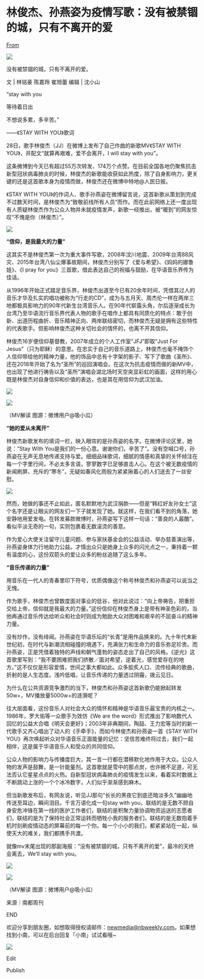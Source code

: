 # 林俊杰、孙燕姿为疫情写歌：没有被禁锢的城，只有不离开的爱

[From](https://mp.weixin.qq.com/s/7kA5-ZsZqiK_T1lVPTnyWQ)  

![](https://res.cloudinary.com/dqvsulqdb/image/upload/v1580995585/ya61rzqelwjhho5wrgn6.png)

没有被禁锢的城，只有不离开的爱。

文 | 林铭豪 陈嘉玲 崔旭蕾 编辑 | 沈小山

“stay with you

等待着日出

不想说多累，多辛苦。”

——《STAY WITH YOU》歌词

28日，歌手林俊杰（JJ）在微博上发布了自己作曲的新歌MV《STAY WITH YOU》，并配文“就算再艰难，爱不会离开，I will stay with you”。

这条微博到今天已有超过55万次转发、174万个点赞。在目前全国各地仍聚焦抗击新型冠状病毒肺炎的时候，林俊杰的新歌能收获如此热度，除了自身影响力，更关键的还是这首歌本身为疫情而做，林俊杰还在微博中特地@人民日报。

《STAY WITH YOU》的作词人、歌手孙燕姿在微博留言说，这首新歌从策划到完成不过数天时间，是林俊杰为“致敬前线所有人员”而作。而在此前网络上还一度出现有人质疑林俊杰作为公众人物并未就疫情发声，新歌一经推出，被“暖到”的网友惊叹“不愧是你（林俊杰）”。

![](https://res.cloudinary.com/dqvsulqdb/image/upload/v1580995586/otlk2oufeo9v6ohwp1ms.jpg)

**“信仰，是我最大的力量”**

这其实不是林俊杰第一次为重大事件写歌，2008年汶川地震、2009年台湾88风灾、2015年台湾八仙尘爆事故期间，林俊杰分别写了《爱与希望》、《妈妈的娜鲁娃》、《I pray for you》三首歌，借此表达自己的祝福与鼓励，在华语音乐界传为佳话。

从1996年开始正式踏足音乐界，林俊杰出道至今已有20余年时间，凭借其过人的音乐才华及扎实的唱功被称为“行走的CD”，成为与五月天、周杰伦一样在两岸三地都极具影响力的90年代新生台湾音乐人。在90年代崭露头角，尔后逐渐成长为台湾乃至华语流行音乐界代表人物的歌手在唱作上都具有同质化的特点：敢于创新、出道历程曲折、音乐精神正向、两岸联结密切，而林俊杰无疑是拥有这些特性的代表歌手。但影响林俊杰这种关切社会的情怀的，也离不开其信仰。

林俊杰16岁便信仰基督教，2007年成立的个人工作室“JFJ”即取“Just For Jesus”（只为耶稣）的意思。在忠实于自己的音乐道路上，林俊杰也毫不掩饰个人信仰带给他的精神力量，他的饰品中总有十字架的影子、写下了歌曲《圣所》、还在2018年开始了名为“圣所”的巡回演唱会。在这次为抗击疫情而做的新MV中，也出现了他进行祷告以及“圣所”演唱会湖北场时天空突显彩虹的画面，这样的用心既是林俊杰对自身信仰和价值的表达，也是其在用信仰为武汉加油。

![](https://res.cloudinary.com/dqvsulqdb/image/upload/v1580995587/njszlzs3tyqvbqubbdya.jpg)

![](https://res.cloudinary.com/dqvsulqdb/image/upload/v1580995588/yaennara5zztywla74zy.jpg)

（MV解读 图源：微博用户@吸小瓜）  

**“她的爱从未离开”**

林俊杰新歌发布的填词一栏，映入眼帘的是孙燕姿的名字。在微博评论区里，她说：“Stay With You是我们的一份心意。谢谢你们，辛苦了”。没有空喊口号，孙燕姿在无声无息地传递支持与爱。细细品味歌词，细腻的情感和真挚的关怀倾注在每一个字里行间，不必太多言语，寥寥数字已足够直击人心。在这个被无数疫情的新闻刷屏、充斥的“寒冬”，无疑如春风化雨般为紧紧揪着心的人们送去了一丝安慰。

![](https://res.cloudinary.com/dqvsulqdb/image/upload/v1580995589/gskjnrwump6tfbzmi1hu.jpg)

然而，她做的事还不止如此，匿名默默地为武汉捐款——但是“韩红好友孙女士”这个名字还是让眼尖的网友们一下子就发现了她。就这样，在我们看不到的角落，她安静地用爱发电。在转发募款微博时，孙燕姿写下这样一句话：“善良的人最酷”。看似平淡无奇的一句，实则包裹着无数滚烫的善意。

作为爱心大使关注留守儿童问题、参与家扶基金会的公益活动、举办慈善演出等，孙燕姿身体力行地助力公益。才情出众只是她身上众多的闪光点之一，秉持着一颗有温度的心，这份双箭头的爱让众多的粉丝追随了这么多年。

**“音乐传递的力量”**

用音乐在一代人的青春里印下符号，优质偶像这个称号林俊杰和孙燕姿可以说当之无愧。

作为歌手，林俊杰也曾数度面对事业的低谷，他对此说过：“向上帝祷告，把重担交给上帝，信仰就是我最大的力量。”这份信仰在林俊杰身上是带有神圣色彩的，当他再通过音乐传达给听众和社会时则成为勉励大众对困难和艰辛的不屈奋斗的精神力量。

没有炒作，没有绯闻。孙燕姿在华语乐坛的“长青”是用作品换来的。九十年代末新世纪初，在时代与新潮流相碰撞的境遇下，充满张力和生命力的音乐弥足珍贵。而孙燕姿，正是凭借着独特的声线和朝气蓬勃的姿态走出了自己的风格。《逆光》这首歌里写到：“我不要困难把我们挤散／面对希望，逆着光，感觉爱存在的地方。”这不仅仅是形容爱情，世间之事大都如此。众多脍炙人口、流传经典的歌曲，折射的是人生态度。浅吟低唱，让音乐传递的力量透过阴霾，拨云见日。

为什么在公共资源竞争激烈的当下，林俊杰和孙燕姿这首新歌仍能掀起转发50w+，MV播放量5000w+的涟漪呢？

往大层面看，这份音乐人对社会大众的情怀和精神是华语音乐最宝贵的内核之一。1986年，罗大佑等一众歌手为效仿《We are the word》形式推出了影响数代人回忆的公益大合唱《明天会更好》；2003年非典期间，陶喆、王力宏等当时的新一代歌手又齐心唱出了动人的《手牵手》，而如今林俊杰和孙燕姿一首《STAY WITH YOU》再次唤起听众对华语音乐正面能量的记忆：坚信苦难终将过去，我们一起相伴，这是属于华语音乐人和受众的共同信仰。

公众人物的影响力与传播度巨大，其一言一行都在潜移默化地作用于大众。公众人物的发声是鼓舞，是一针能量剂。这首歌就是雪中的那点炭，也许微不足道，可无法否认它星星点点的火热。自新型冠状病毒肺炎的疫情发生以来，看着实时数据上不断跳动上涨的一个个冰冷数字，人们似乎渐渐感到麻木。

但当新歌发布后，有网友说，听见JJ那句“长长的黑夜它到底还暗淡多久”幽幽地传送至耳边，瞬间泪目。千言万语化成一句stay with you，联结的是无数不顾自身安危冲锋在第一线的医护工作者们，联结的是积聚力量协调物资运送的志愿者们，联结的是为了保持社会正常运转而牺牲小我的服务者们，联结的是无数抱着手机时刻刷疫情动态的屏幕前的每一个你。每一个小小的我们，都紧紧站在一起，纵使天大的难关，我们都携手共渡。

就像mv末尾出现的那副海报：“没有被禁锢的城，只有不离开的爱”，最冷的天终会离去，We’ll stay with you。

![](https://res.cloudinary.com/dqvsulqdb/image/upload/v1580995590/lw6poxgv48nieeuuws6n.jpg)

![](https://res.cloudinary.com/dqvsulqdb/image/upload/v1580995592/uui37q2x7zy2vtstvta0.jpg)

（MV解读 图源：微博用户@吸小瓜）

来源｜南都周刊

END

欢迎分享到朋友圈，如想取得授权请邮件：newmedia@nbweekly.com。如果想找到小南，可以在后台回复「小南」试试看哦~

![](https://res.cloudinary.com/dqvsulqdb/image/upload/v1580995592/uhcwwued2iumv57ee2ke.gif)

Edit

Publish
